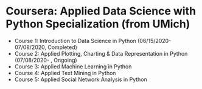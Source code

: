 # Coursera: Applied Data Science with Python Specialization (from UMich)

* Course 1: Introduction to Data Science in Python (06/15/2020-07/08/2020, Completed)
* Course 2: Applied Plotting, Charting & Data Representation in Python (07/08/2020- , Ongoing)
* Course 3: Applied Machine Learning in Python
* Course 4: Applied Text Mining in Python
* Course 5: Applied Social Network Analysis in Python
